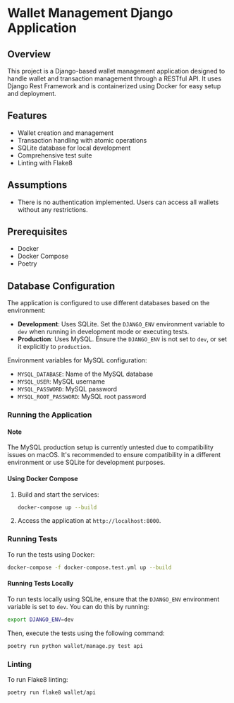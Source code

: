 # Wallet Management Django Application

## Overview
This project is a Django-based wallet management application designed to handle wallet and transaction management through a RESTful API. It uses Django Rest Framework and is containerized using Docker for easy setup and deployment.

## Features
- Wallet creation and management
- Transaction handling with atomic operations
- SQLite database for local development
- Comprehensive test suite
- Linting with Flake8

## Assumptions
- There is no authentication implemented. Users can access all wallets without any restrictions.

## Prerequisites
- Docker
- Docker Compose
- Poetry

## Database Configuration

The application is configured to use different databases based on the environment:

- **Development**: Uses SQLite. Set the `DJANGO_ENV` environment variable to `dev` when running in development mode or executing tests.
- **Production**: Uses MySQL. Ensure the `DJANGO_ENV` is not set to `dev`, or set it explicitly to `production`.

Environment variables for MySQL configuration:
- `MYSQL_DATABASE`: Name of the MySQL database
- `MYSQL_USER`: MySQL username
- `MYSQL_PASSWORD`: MySQL password
- `MYSQL_ROOT_PASSWORD`: MySQL root password

### Running the Application

#### Note
The MySQL production setup is currently untested due to compatibility issues on macOS. It's recommended to ensure compatibility in a different environment or use SQLite for development purposes.

#### Using Docker Compose
1. Build and start the services:
   ```bash
   docker-compose up --build
   ```

2. Access the application at `http://localhost:8000`.

### Running Tests
To run the tests using Docker:
```bash
docker-compose -f docker-compose.test.yml up --build
```

#### Running Tests Locally

To run tests locally using SQLite, ensure that the `DJANGO_ENV` environment variable is set to `dev`. You can do this by running:

```bash
export DJANGO_ENV=dev
```

Then, execute the tests using the following command:

```bash
poetry run python wallet/manage.py test api
```

### Linting
To run Flake8 linting:
```bash
poetry run flake8 wallet/api
```

